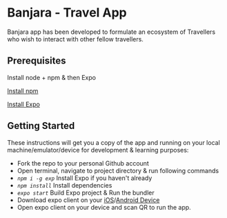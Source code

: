 # Banjara - Travel App

Banjara app has been developed to formulate an ecosystem of Travellers who wish to interact with other fellow travellers.

## Prerequisites

Install node + npm & then Expo

[Install npm](https://www.npmjs.com/get-npm)

[Install Expo](https://docs.expo.io/versions/latest/)

## Getting Started

These instructions will get you a copy of the app and running on your local machine/emulator/device for development & learning purposes:

- Fork the repo to your personal Github account
- Open terminal, navigate to project directory & run following commands
- *`npm i -g exp`* Install Expo if you haven't already
- *`npm install`* Install dependencies
- *`expo start`* Build Expo project & Run the bundler
- Download expo client on your [iOS](https://itunes.apple.com/us/app/expo-client/id982107779?mt=8)/[Android Device](https://play.google.com/store/apps/details?id=host.exp.exponent)
- Open expo client on your device and scan QR to run the app.

